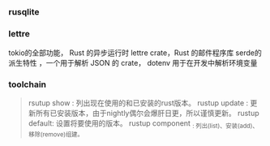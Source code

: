 ## 

### rusqlite

### lettre

tokio的全部功能， Rust 的异步运行时
lettre crate，Rust 的邮件程序库
serde的派生特性 ，一个用于解析 JSON 的 crate，
dotenv 用于在开发中解析环境变量

### toolchain

> rsutup show : 列出现在使用的和已安装的rust版本。
> rustup update : 更新所有已安装版本，由于nightly偶尔会爆肝日更，所以谨慎更新。
> rustup default: 设置将要使用的版本。
> rustup component <sub> : 列出(list)、安装(add)、移除(remove)组建。